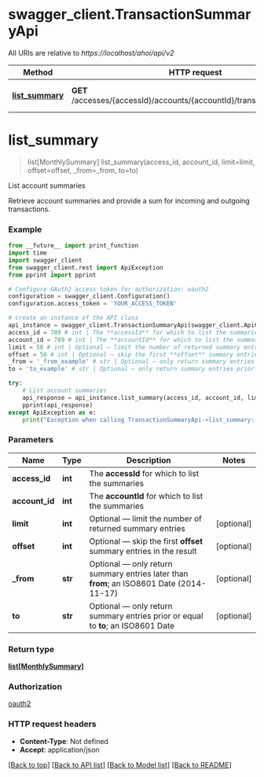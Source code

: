 # swagger_client.TransactionSummaryApi

All URIs are relative to *https://localhost/ahoi/api/v2*

Method | HTTP request | Description
------------- | ------------- | -------------
[**list_summary**](TransactionSummaryApi.md#list_summary) | **GET** /accesses/{accessId}/accounts/{accountId}/transactionsummaries | List account summaries


# **list_summary**
> list[MonthlySummary] list_summary(access_id, account_id, limit=limit, offset=offset, _from=_from, to=to)

List account summaries

Retrieve account summaries and provide a sum for incoming and outgoing transactions.

### Example
```python
from __future__ import print_function
import time
import swagger_client
from swagger_client.rest import ApiException
from pprint import pprint

# Configure OAuth2 access token for authorization: oauth2
configuration = swagger_client.Configuration()
configuration.access_token = 'YOUR_ACCESS_TOKEN'

# create an instance of the API class
api_instance = swagger_client.TransactionSummaryApi(swagger_client.ApiClient(configuration))
access_id = 789 # int | The **accessId** for which to list the summaries
account_id = 789 # int | The **accountId** for which to list the summaries
limit = 56 # int | Optional — limit the number of returned summary entries (optional)
offset = 56 # int | Optional — skip the first **offset** summary entries in the result (optional)
_from = '_from_example' # str | Optional — only return summary entries later than **from**; an         ISO8601 Date (2014-11-17) (optional)
to = 'to_example' # str | Optional — only return summary entries prior or equal to         **to**; an ISO8601 Date (optional)

try:
    # List account summaries
    api_response = api_instance.list_summary(access_id, account_id, limit=limit, offset=offset, _from=_from, to=to)
    pprint(api_response)
except ApiException as e:
    print("Exception when calling TransactionSummaryApi->list_summary: %s\n" % e)
```

### Parameters

Name | Type | Description  | Notes
------------- | ------------- | ------------- | -------------
 **access_id** | **int**| The **accessId** for which to list the summaries | 
 **account_id** | **int**| The **accountId** for which to list the summaries | 
 **limit** | **int**| Optional — limit the number of returned summary entries | [optional] 
 **offset** | **int**| Optional — skip the first **offset** summary entries in the result | [optional] 
 **_from** | **str**| Optional — only return summary entries later than **from**; an         ISO8601 Date (2014-11-17) | [optional] 
 **to** | **str**| Optional — only return summary entries prior or equal to         **to**; an ISO8601 Date | [optional] 

### Return type

[**list[MonthlySummary]**](MonthlySummary.md)

### Authorization

[oauth2](../README.md#oauth2)

### HTTP request headers

 - **Content-Type**: Not defined
 - **Accept**: application/json

[[Back to top]](#) [[Back to API list]](../README.md#documentation-for-api-endpoints) [[Back to Model list]](../README.md#documentation-for-models) [[Back to README]](../README.md)

